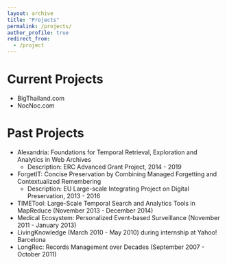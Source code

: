```yaml
---
layout: archive
title: "Projects"
permalink: /projects/
author_profile: true
redirect_from:
  - /project
---
```


Current Projects
======
* BigThailand.com
* NocNoc.com

Past Projects
======
* Alexandria: Foundations for Temporal Retrieval, Exploration and Analytics in Web Archives
  * Description: ERC Advanced Grant Project, 2014 - 2019
* ForgetIT: Concise Preservation by Combining Managed Forgetting and Contextualized Remembering
  * Description: EU Large-scale Integrating Project on Digital Preservation, 2013 - 2016
* TIMETool: Large-Scale Temporal Search and Analytics Tools in MapReduce (November 2013 - December 2014)
* Medical Ecosystem: Personalized Event-based Surveillance (November 2011 - January 2013)
* LivingKnowledge (March 2010 - May 2010) during internship at Yahoo! Barcelona
* LongRec: Records Management over Decades (September 2007 - October 2011)